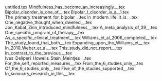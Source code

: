 untitled.tex
Mindfulness_has_become_an_increasingly__.tex
Bipolar_disorder_is_one_of__.tex
Bipolar_I_disorder_is_a__1.tex
The_primary_treatment_for_bipolar__.tex
In_modern_life_it_is__.tex
One_negative_thought_when_dwelled__.tex
Jon_Kabat_Zinn_introduced_mindfulness__.tex
A_meta_analysis_of_39__.tex
One_specific_program_of_therapy__.tex
As_a_specific_clinical_treatment__.tex
Williams_et_al_2008_completed__.tex
The_study_found_that_both__.tex
Expanding_upon_the_Williams_et__.tex
In_2010_Weber_et_al__.tex
This_study_did_not_report__.tex
In_contrast_to_the_previous__.tex
Ives_Deliperi_Howells_Stein_Meintjes__.tex
For_the_self_reported_measures__.tex
From_the_6_studies_only__.tex
Of_the_6_studies_only__.tex
Five_of_the_studies_supported__.tex
In_summary_research_in_this__.tex
